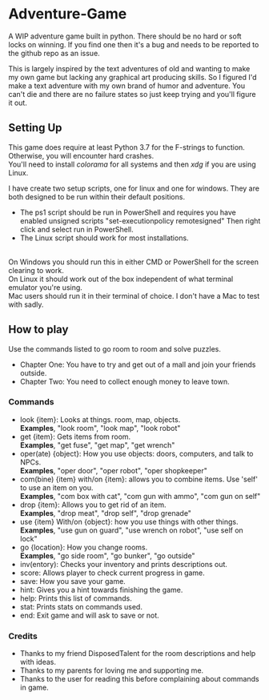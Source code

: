 # Adventure-Game
A WIP adventure game built in python. There should be no hard or soft locks on winning. 
If you find one then it's a bug and needs to be reported to the github repo as an
issue. 

This is largely inspired by the text adventures of old and wanting to make my own game
but lacking any graphical art producing skills. So I figured I'd make a 
text adventure with my own brand of humor and adventure. You can't die and 
there are no failure states so just keep trying and you'll figure it out.

## Setting Up
This game does require at least Python 3.7 for the F-strings to function. Otherwise, you will encounter hard crashes.
<br>You'll need to install _colorama_ for all systems and then _xdg_ if you are using Linux.

I have create two setup scripts, one for linux and one for windows. They are both designed to be run within their default positions.
- The ps1 script should be run in PowerShell and requires you have enabled unsigned scripts "set-executionpolicy remotesigned" Then right click and select run in PowerShell.
- The Linux script should work for most installations. 

<br>On Windows you should run this in either CMD or PowerShell for the screen clearing to work.
<br>On Linux it should work out of the box independent of what terminal emulator you're using.
<br>Mac users should run it in their terminal of choice. I don't have a Mac to test with sadly.
## How to play
Use the commands listed to go room to room and solve puzzles.

- Chapter One: You have to try and get out of a mall and join your friends outside. 
- Chapter Two: You need to collect enough money to leave town.
### Commands
- look {item}: Looks at things. room, map, objects. 
<br>**Examples**, "look room", "look map", "look robot"
- get {item}: Gets items from room.
<br>**Examples**, "get fuse", "get map", "get wrench"
- oper(ate) {object}: How you use objects: doors, computers, and talk to NPCs.
<br>**Examples**, "oper door", "oper robot", "oper shopkeeper"
- com(bine) {item} with/on {item}: allows you to combine items. Use 'self' to use an item on you.
<br>**Examples**, "com box with cat", "com gun with ammo", "com gun on self"
- drop {item}: Allows you to get rid of an item.
<br>**Examples**, "drop meat", "drop self", "drop grenade"
- use {item} With/on {object}: how you use things with other things.
<br>**Examples**, "use gun on guard", "use wrench on robot", "use self on lock"
- go {location}: How you change rooms.
<br>**Examples**, "go side room", "go bunker", "go outside"
- inv(entory): Checks your inventory and prints descriptions out.
- score: Allows player to check current progress in game.
- save: How you save your game.
- hint: Gives you a hint towards finishing the game.
- help: Prints this list of commands.
- stat: Prints stats on commands used.
- end: Exit game and will ask to save or not.

### Credits
- Thanks to my friend DisposedTalent for the room descriptions and help with ideas.
- Thanks to my parents for loving me and supporting me.
- Thanks to the user for reading this before complaining about commands in game.
